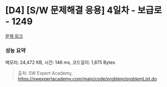 # [D4] [S/W 문제해결 응용] 4일차 - 보급로 - 1249 

[문제 링크](https://swexpertacademy.com/main/code/problem/problemDetail.do?contestProbId=AV15QRX6APsCFAYD) 

### 성능 요약

메모리: 24,472 KB, 시간: 146 ms, 코드길이: 1,875 Bytes



> 출처: SW Expert Academy, https://swexpertacademy.com/main/code/problem/problemList.do